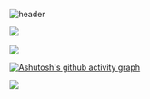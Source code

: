 



![header](https://capsule-render.vercel.app/api?type=rect&color=auto&height=150&section=header&text=정훈&fontSize=60)
</br>



<img src="https://github-readme-stats.vercel.app/api/top-langs/?username=junghunchoi&layout=compact"><br><br>
<img src="https://github-readme-stats.vercel.app/api?username=junghunchoi&show_icons=true">

[![Ashutosh's github activity graph](https://github-readme-activity-graph.vercel.app/graph?username=junghunchoi&theme=github-compact)](https://github.com/ashutosh00710/github-readme-activity-graph)


 <img src="https://img.shields.io/badge/mssql-3178C6?style=flat&logo=TypeScript&logoColor=white"/>
